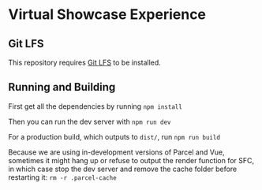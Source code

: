 # Virtual Showcase Experience

## Git LFS
This repository requires [Git LFS](https://git-lfs.github.com) to be installed.

## Running and Building

First get all the dependencies by running
`npm install`

Then you can run the dev server with
`npm run dev`

For a production build, which outputs to `dist/`, run
`npm run build`

Because we are using in-development versions of Parcel and Vue, sometimes it might hang up or refuse to output the render function for SFC, in which case stop the dev server and remove the cache folder before restarting it:
`rm -r .parcel-cache`
